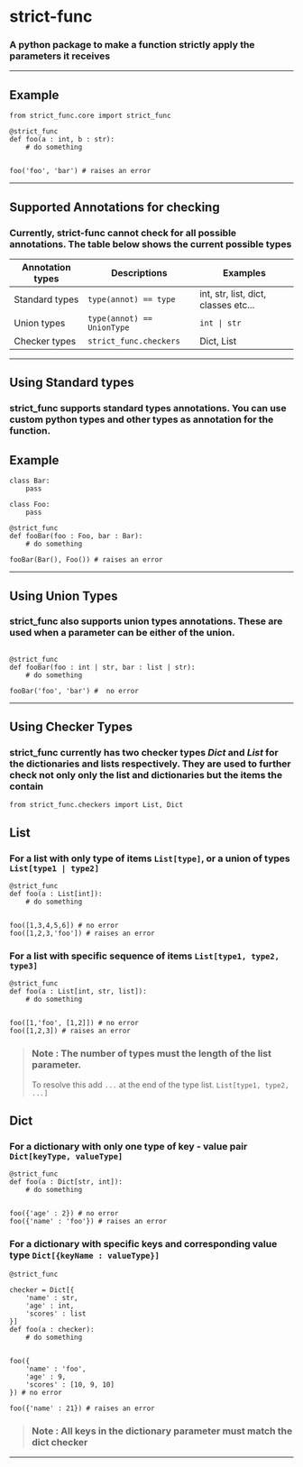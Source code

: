 # strict-func
### A python package to make a function strictly apply the parameters it receives
---

## Example
```
from strict_func.core import strict_func

@strict_func
def foo(a : int, b : str):
    # do something


foo('foo', 'bar') # raises an error 
```
---
## Supported Annotations for checking
### Currently, **strict-func** cannot check for all possible annotations. The table below shows the current possible types

|Annotation types | Descriptions| Examples |
|--------- | ------------| ------------|
|Standard types| `type(annot) == type` | int, str, list, dict, classes etc...
|Union types| `type(annot) == UnionType` | `int \| str`
|Checker types | `strict_func.checkers` | Dict, List

---
## Using Standard types
### **strict_func** supports standard types annotations. You can use custom python types and other types as annotation for the function.
## Example
```
class Bar:
    pass

class Foo:
    pass

@strict_func
def fooBar(foo : Foo, bar : Bar):
    # do something

fooBar(Bar(), Foo()) # raises an error
```
---
## Using Union Types
### **strict_func** also supports union types annotations. These are used when a parameter can be either of the union.
```

@strict_func
def fooBar(foo : int | str, bar : list | str):
    # do something

fooBar('foo', 'bar') #  no error
```
---
## Using Checker Types
### **strict_func** currently has two checker types *Dict* and *List* for the dictionaries and lists respectively. They are used to further check not only only the list and dictionaries but the items the contain

```
from strict_func.checkers import List, Dict
```
## List 
### For a list with only type of items `List[type]`,  or a union of types `List[type1 | type2]`
```
@strict_func
def foo(a : List[int]):
    # do something


foo([1,3,4,5,6]) # no error
foo([1,2,3,'foo']) # raises an error
```
### For a list with specific sequence of items `List[type1, type2, type3]`
```
@strict_func
def foo(a : List[int, str, list]):
    # do something


foo([1,'foo', [1,2]]) # no error
foo([1,2,3]) # raises an error
```
>### Note : The number of types must the length of the list parameter.
> To resolve this add `...` at the end of the type list.  `List[type1, type2, ...]`

## Dict 
### For a dictionary with only one type of key - value pair  `Dict[keyType, valueType]`
```
@strict_func
def foo(a : Dict[str, int]):
    # do something


foo({'age' : 2}) # no error
foo({'name' : 'foo'}) # raises an error
```
### For a dictionary with specific keys and corresponding value type `Dict[{keyName : valueType}]`
```
@strict_func

checker = Dict[{
    'name' : str,
    'age' : int, 
    'scores' : list
}]
def foo(a : checker):
    # do something


foo({
    'name' : 'foo',
    'age' : 9, 
    'scores' : [10, 9, 10]
}) # no error

foo({'name' : 21}) # raises an error
```
>### Note : All keys in the dictionary parameter must match the dict checker
---








